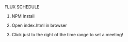 FLUX SCHEDULE


1. NPM Install

2. Open index.html in browser

3. Click just to the right of the time range to set a meeting!
